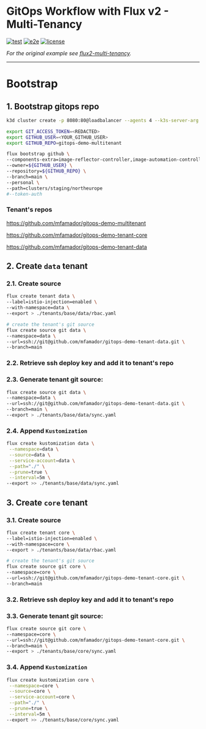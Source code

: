 # GitOps Workflow with Flux v2 - Multi-Tenancy

[![test](https://github.com/mfamador/gitops-demo-multitenant/actions/workflows/test.yaml/badge.svg)](https://github.com/mfamador/gitops-demo-multitenant/actions/workflows/test.yaml)
[![e2e](https://github.com/mfamador/gitops-demo-multitenant/actions/workflows/e2e.yaml/badge.svg)](https://github.com/mfamador/gitops-demo-multitenant/actions/workflows/e2e.yaml)
[![license](https://img.shields.io/github/license/mfamador/gitops-demo-multitenant.svg)](https://github.com/mfamador/gitops-demo-multitenant/blob/main/LICENSE)

_For the original example see [flux2-multi-tenancy](https://github.com/fluxcd/flux2-multi-tenancy)._

---
# Bootstrap 

## 1. Bootstrap gitops repo
```bash
k3d cluster create -p 8080:80@loadbalancer --agents 4 --k3s-server-arg "--no-deploy=traefik"

export GIT_ACCESS_TOKEN=<REDACTED>
export GITHUB_USER=<YOUR_GITHUB_USER>
export GITHUB_REPO=gitops-demo-multitenant

flux bootstrap github \
--components-extra=image-reflector-controller,image-automation-controller \
--owner=${GITHUB_USER} \
--repository=${GITHUB_REPO} \
--branch=main \
--personal \
--path=clusters/staging/northeurope
#--token-auth
```


### Tenant's repos

https://github.com/mfamador/gitops-demo-multitenant

https://github.com/mfamador/gitops-demo-tenant-core

https://github.com/mfamador/gitops-demo-tenant-data

## 2. Create `data` tenant

### 2.1. Create source
```bash
flux create tenant data \
--label=istio-injection=enabled \
--with-namespace=data \
--export > ./tenants/base/data/rbac.yaml

# create the tenant's git source
flux create source git data \
--namespace=data \
--url=ssh://git@github.com/mfamador/gitops-demo-tenant-data.git \
--branch=main
```

### 2.2. Retrieve ssh deploy key and add it to tenant's repo

### 2.3. Generate tenant git source:
```bash
flux create source git data \
--namespace=data \
--url=ssh://git@github.com/mfamador/gitops-demo-tenant-data.git \
--branch=main \
--export > ./tenants/base/data/sync.yaml
```

### 2.4. Append `Kustomization`
```bash
flux create kustomization data \
 --namespace=data \
 --source=data \
 --service-account=data \
 --path="./" \
 --prune=true \
 --interval=5m \
--export >> ./tenants/base/data/sync.yaml
```

## 3. Create `core` tenant

### 3.1. Create source
```bash
flux create tenant core \
--label=istio-injection=enabled \
--with-namespace=core \
--export > ./tenants/base/data/rbac.yaml

# create the tenant's git source
flux create source git core \
--namespace=core \
--url=ssh://git@github.com/mfamador/gitops-demo-tenant-core.git \
--branch=main
```

### 3.2. Retrieve ssh deploy key and add it to tenant's repo

### 3.3. Generate tenant git source:
```bash
flux create source git core \
--namespace=core \
--url=ssh://git@github.com/mfamador/gitops-demo-tenant-core.git \
--branch=main \
--export > ./tenants/base/core/sync.yaml
```

### 3.4. Append `Kustomization`
```bash
flux create kustomization core \
 --namespace=core \
 --source=core \
 --service-account=core \
 --path="./" \
 --prune=true \
 --interval=5m \
--export >> ./tenants/base/core/sync.yaml
```

